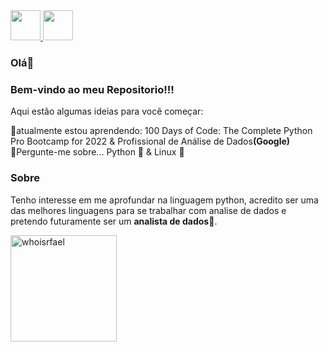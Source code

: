 <a href="https://github.com/whoisrfael" target="_blank">
  <img src="https://cdn.iconscout.com/icon/free/png-256/github-108-438008.png" width="48px" height="48px">
</a> 

<a href="https://www.linkedin.com/in/whoisrfael/" target="_blank">
  <img src="https://i.ibb.co/Kx2GSrT/linkedin.png" width="48px" height="48px">
</a>

### Olá👋

<h3>Bem-vindo ao meu Repositorio!!!</h3>


Aqui estão algumas ideias para você começar:

🌱atualmente estou aprendendo:  100 Days of Code: The Complete Python Pro Bootcamp for 2022 & Profissional de Análise de Dados<b>(Google)</b><br>
💬Pergunte-me sobre... Python 🐍 & Linux 🐧<br>

<h3>Sobre</h3>

<p>Tenho interesse em me aprofundar na linguagem python, acredito ser uma das melhores linguagens para se trabalhar com analise de dados e pretendo futuramente ser um <b>analista de dados</b>🚀. </p>

<img align="left" src="https://github-readme-stats.vercel.app/api?username=whoisrfael&theme=tokyonight" alt="whoisrfael" height="170em"/>


